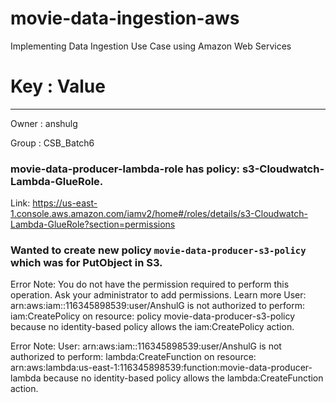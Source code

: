 # movie-data-ingestion-aws
Implementing Data Ingestion Use Case using Amazon Web Services

# Key : Value
--------------------
Owner : anshulg

Group : CSB_Batch6

### movie-data-producer-lambda-role has policy: s3-Cloudwatch-Lambda-GlueRole.
Link: https://us-east-1.console.aws.amazon.com/iamv2/home#/roles/details/s3-Cloudwatch-Lambda-GlueRole?section=permissions

### Wanted to create new policy `movie-data-producer-s3-policy` which was for PutObject in S3.
Error Note: You do not have the permission required to perform this operation. Ask your administrator to add permissions. Learn more
User: arn:aws:iam::116345898539:user/AnshulG is not authorized to perform: iam:CreatePolicy on resource: policy movie-data-producer-s3-policy because no identity-based policy allows the iam:CreatePolicy action.

Error Note: User: arn:aws:iam::116345898539:user/AnshulG is not authorized to perform: lambda:CreateFunction on resource: arn:aws:lambda:us-east-1:116345898539:function:movie-data-producer-lambda because no identity-based policy allows the lambda:CreateFunction action.
